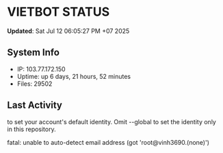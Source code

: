 # VIETBOT STATUS
**Updated**: Sat Jul 12 06:05:27 PM +07 2025

## System Info
- IP: 103.77.172.150
- Uptime: up 6 days, 21 hours, 52 minutes
- Files: 29502

## Last Activity

to set your account's default identity.
Omit --global to set the identity only in this repository.

fatal: unable to auto-detect email address (got 'root@vinh3690.(none)')
